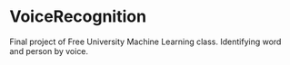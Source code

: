 # VoiceRecognition
Final project of Free University Machine Learning class. Identifying word and person by voice. 
